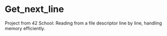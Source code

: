 # Get_next_line
Project from 42 School: Reading from a file descriptor line by line, handling memory efficiently.
